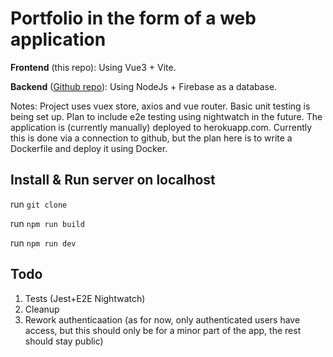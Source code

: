 # Portfolio in the form of a web application

**Frontend** (this repo):  Using Vue3 + Vite.

**Backend** ([Github repo](https://github.com/vr33ni/web-portfolio-backend)): Using NodeJs + Firebase as a database.

Notes:
Project uses vuex store, axios and vue router.
Basic unit testing is being set up.
Plan to include e2e testing using nightwatch in the future.
The application is (currently manually) deployed to herokuapp.com.
Currently this is done via a connection to github, but the plan here is to write a Dockerfile and deploy it using Docker.

## Install & Run server on localhost

run `git clone`

run `npm run build`

run `npm run dev`

## Todo

1. Tests (Jest+E2E Nightwatch)
2. Cleanup
3. Rework authenticaation (as for now, only authenticated users have access, but this should only be for a minor part of the app, the rest should stay public)
